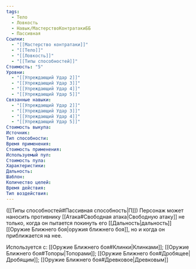 ```yaml
---
tags:
  - Тело
  - Ловкость
  - Навык/МастерствоКонтратакиББ
  - Пассивная
Ссылки:
  - "[[Мастерство контратаки]]"
  - "[[Тело]]"
  - "[[Ловкость]]"
  - "[[Типы способностей]]"
Стоимость: "5"
Уровни:
  - "[[Упреждающий Удар 2]]"
  - "[[Упреждающий Удар 3]]"
  - "[[Упреждающий Удар 4]]"
  - "[[Упреждающий Удар 5]]"
Связанные навыки:
  - "[[Упреждающий Удар 2]]"
  - "[[Упреждающий Удар 3]]"
  - "[[Упреждающий Удар 4]]"
  - "[[Упреждающий Удар 5]]"
Стоимость выкупа:
Источник:
Тип способности:
Время применения:
Стоимость применения:
Используемый пул:
Стоимость пула:
Характеристики:
Дальность:
Шаблон:
Количество целей:
Время действия:
Тип воздействия:
---
```

([[Типы способностей#Пассивная способность|П]]) Персонаж может наносить противнику [[Атака#Свободная атака|Свободную атаку]] не только, когда он пытается покинуть его [[Дальность|дальность]] [[Оружие Ближнего боя|оружия ближнего боя]], но и когда он приближается на нее. 

Используется с: [[Оружие Ближнего боя#Клинки|Клинками]]; [[Оружие Ближнего боя#Топоры|Топорами]]; [[Оружие Ближнего боя#Дробящее|Дробящим]]; [[Оружие Ближнего боя#Древковое|Древковым]]


